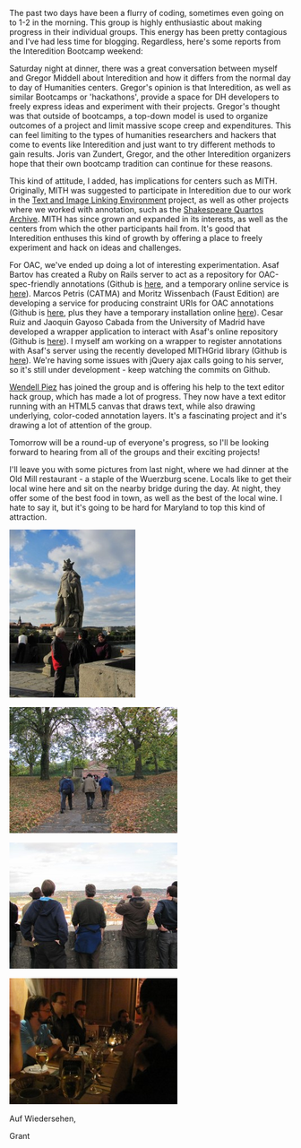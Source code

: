 The past two days have been a flurry of coding, sometimes even going on to 1-2 in the morning. This group is highly enthusiastic about making progress in their individual groups. This energy has been pretty contagious and I've had less time for blogging. Regardless, here's some reports from the Interedition Bootcamp weekend:

Saturday night at dinner, there was a great conversation between myself and Gregor Middell about Interedition and how it differs from the normal day to day of Humanities centers. Gregor's opinion is that Interedition, as well as similar Bootcamps or 'hackathons', provide a space for DH developers to freely express ideas and experiment with their projects. Gregor's thought was that outside of bootcamps, a top-down model is used to organize outcomes of a project and limit massive scope creep and expenditures. This can feel limiting to the types of humanities researchers and hackers that come to events like Interedition and just want to try different methods to gain results. Joris van Zundert, Gregor, and the other Interedition organizers hope that their own bootcamp tradition can continue for these reasons.

This kind of attitude, I added, has implications for centers such as MITH. Originally, MITH was suggested to participate in Interedition due to our work in the [Text and Image Linking Environment](http://mith.umd.edu/tile "Text and Image Linking Environment") project, as well as other projects where we worked with annotation, such as the [Shakespeare Quartos Archive](http://www.quartos.org/). MITH has since grown and expanded in its interests, as well as the centers from which the other participants hail from. It's good that Interedition enthuses this kind of growth by offering a place to freely experiment and hack on ideas and challenges.

For OAC, we've ended up doing a lot of interesting experimentation. Asaf Bartov has created a Ruby on Rails server to act as a repository for OAC-spec-friendly annotations (Github is [here](https://github.com/abartov/raxld), and a temporary online service is [here](http://interedition.performantsoftware.com/)). Marcos Petris (CATMA) and Moritz Wissenbach (Faust Edition) are developing a service for producing constraint URIs for OAC annotations (Github is [here](https://github.com/wissenbach/fragment-context), plus they have a temporary installation online [here](http://87.106.12.254:8182/)). Cesar Ruiz and Jaoquin Gayoso Cabada from the University of Madrid have developed a wrapper application to interact with Asaf's online repository (Github is [here](https://github.com/gayoxo/Interedition)). I myself am working on a wrapper to register annotations with Asaf's server using the recently developed MITHGrid library (Github is [here](https://github.com/jdickie/MMClient)). We're having some issues with jQuery ajax calls going to his server, so it's still under development - keep watching the commits on Github.

[Wendell Piez](http://web.archive.org/web/20130404030529/http://piez.org:80/wendell/) has joined the group and is offering his help to the text editor hack group, which has made a lot of progress. They now have a text editor running with an HTML5 canvas that draws text, while also drawing underlying, color-coded annotation layers. It's a fascinating project and it's drawing a lot of attention of the group.

Tomorrow will be a round-up of everyone's progress, so I'll be looking forward to hearing from all of the groups and their exciting projects!

I'll leave you with some pictures from last night, where we had dinner at the Old Mill restaurant - a staple of the Wuerzburg scene. Locals like to get their local wine here and sit on the nearby bridge during the day. At night, they offer some of the best food in town, as well as the best of the local wine. I hate to say it, but it's going to be hard for Maryland to top this kind of attraction.

![People Enjoying Wine on Marien Bridge](../images/2014-02-PeopleEnjoyingWineMarienBridge1-225x300.jpg)

![Heading to the Castle Before Dinner](../images/2014-02-HeadingtoCastleBeforeDinner2-300x225.jpg)

![View from Marien](../images/2014-02-viewFromMarien-300x225.jpg)

![Eating at the Old Mill](../images/2014-02-EatingAtOldMill-300x225.jpg)

Auf Wiedersehen,

Grant